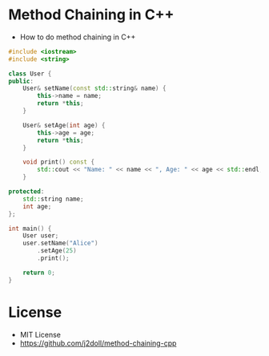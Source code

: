 #	Method Chaining in C++

- How to do method chaining in C++

```cpp
#include <iostream>
#include <string>

class User {
public:
    User& setName(const std::string& name) {
        this->name = name;
        return *this;
    }

    User& setAge(int age) {
        this->age = age;
        return *this;
    }

    void print() const {
        std::cout << "Name: " << name << ", Age: " << age << std::endl;
    }

protected:
    std::string name;
    int age;
};

int main() {
    User user;
    user.setName("Alice")
        .setAge(25)
        .print();

    return 0;
}
```

# License
- MIT License
- https://github.com/j2doll/method-chaining-cpp
